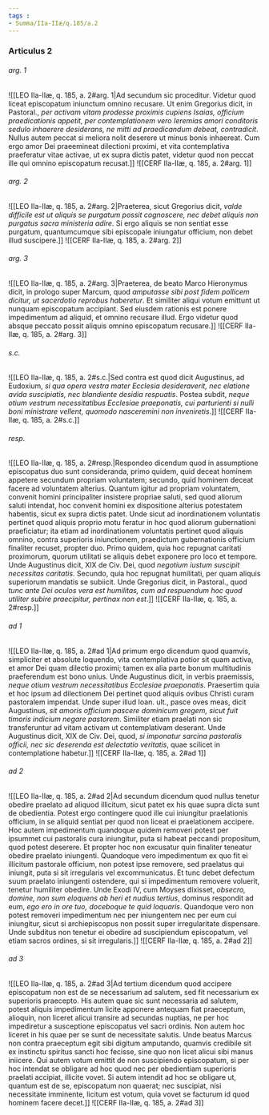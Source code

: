 ```yaml
---
tags : 
- Summa/IIa-IIæ/q.185/a.2
---
```


### Articulus 2

###### arg. 1
![[LEO IIa-IIæ, q. 185, a. 2#arg. 1|Ad secundum sic proceditur. Videtur quod liceat episcopatum iniunctum omnino recusare. Ut enim Gregorius dicit, in Pastoral., *per activam vitam prodesse proximis cupiens Isaias, officium praedicationis appetit, per contemplationem vero Ieremias amori conditoris sedulo inhaerere desiderans, ne mitti ad praedicandum debeat, contradicit*. Nullus autem peccat si meliora nolit deserere ut minus bonis inhaereat. Cum ergo amor Dei praeemineat dilectioni proximi, et vita contemplativa praeferatur vitae activae, ut ex supra dictis patet, videtur quod non peccat ille qui omnino episcopatum recusat.]]
![[CERF IIa-IIæ, q. 185, a. 2#arg. 1]]

###### arg. 2
![[LEO IIa-IIæ, q. 185, a. 2#arg. 2|Praeterea, sicut Gregorius dicit, *valde difficile est ut aliquis se purgatum possit cognoscere, nec debet aliquis non purgatus sacra ministeria adire*. Si ergo aliquis se non sentiat esse purgatum, quantumcumque sibi episcopale iniungatur officium, non debet illud suscipere.]]
![[CERF IIa-IIæ, q. 185, a. 2#arg. 2]]

###### arg. 3
![[LEO IIa-IIæ, q. 185, a. 2#arg. 3|Praeterea, de beato Marco Hieronymus dicit, in prologo super Marcum, quod *amputasse sibi post fidem pollicem dicitur, ut sacerdotio reprobus haberetur*. Et similiter aliqui votum emittunt ut nunquam episcopatum accipiant. Sed eiusdem rationis est ponere impedimentum ad aliquid, et omnino recusare illud. Ergo videtur quod absque peccato possit aliquis omnino episcopatum recusare.]]
![[CERF IIa-IIæ, q. 185, a. 2#arg. 3]]

###### s.c.
![[LEO IIa-IIæ, q. 185, a. 2#s.c.|Sed contra est quod dicit Augustinus, ad Eudoxium, *si qua opera vestra mater Ecclesia desideraverit, nec elatione avida suscipiatis, nec blandiente desidia respuatis*. Postea subdit, *neque otium vestrum necessitatibus Ecclesiae praeponatis, cui parturienti si nulli boni ministrare vellent, quomodo nasceremini non inveniretis*.]]
![[CERF IIa-IIæ, q. 185, a. 2#s.c.]]

###### resp.
![[LEO IIa-IIæ, q. 185, a. 2#resp.|Respondeo dicendum quod in assumptione episcopatus duo sunt consideranda, primo quidem, quid deceat hominem appetere secundum propriam voluntatem; secundo, quid hominem deceat facere ad voluntatem alterius. Quantum igitur ad propriam voluntatem, convenit homini principaliter insistere propriae saluti, sed quod aliorum saluti intendat, hoc convenit homini ex dispositione alterius potestatem habentis, sicut ex supra dictis patet. Unde sicut ad inordinationem voluntatis pertinet quod aliquis proprio motu feratur in hoc quod aliorum gubernationi praeficiatur; ita etiam ad inordinationem voluntatis pertinet quod aliquis omnino, contra superioris iniunctionem, praedictum gubernationis officium finaliter recuset, propter duo. Primo quidem, quia hoc repugnat caritati proximorum, quorum utilitati se aliquis debet exponere pro loco et tempore. Unde Augustinus dicit, XIX de Civ. Dei, quod *negotium iustum suscipit necessitas caritatis*. Secundo, quia hoc repugnat humilitati, per quam aliquis superiorum mandatis se subiicit. Unde Gregorius dicit, in Pastoral., quod *tunc ante Dei oculos vera est humilitas, cum ad respuendum hoc quod utiliter subire praecipitur, pertinax non est*.]]
![[CERF IIa-IIæ, q. 185, a. 2#resp.]]

###### ad 1
![[LEO IIa-IIæ, q. 185, a. 2#ad 1|Ad primum ergo dicendum quod quamvis, simpliciter et absolute loquendo, vita contemplativa potior sit quam activa, et amor Dei quam dilectio proximi; tamen ex alia parte bonum multitudinis praeferendum est bono unius. Unde Augustinus dicit, in verbis praemissis, *neque otium vestrum necessitatibus Ecclesiae praeponatis*. Praesertim quia et hoc ipsum ad dilectionem Dei pertinet quod aliquis ovibus Christi curam pastoralem impendat. Unde super illud Ioan. ult., pasce oves meas, dicit Augustinus, *sit amoris officium pascere dominicum gregem, sicut fuit timoris indicium negare pastorem*. Similiter etiam praelati non sic transferuntur ad vitam activam ut contemplativam deserant. Unde Augustinus dicit, XIX de Civ. Dei, quod, *si imponatur sarcina pastoralis officii, nec sic deserenda est delectatio veritatis*, quae scilicet in contemplatione habetur.]]
![[CERF IIa-IIæ, q. 185, a. 2#ad 1]]

###### ad 2
![[LEO IIa-IIæ, q. 185, a. 2#ad 2|Ad secundum dicendum quod nullus tenetur obedire praelato ad aliquod illicitum, sicut patet ex his quae supra dicta sunt de obedientia. Potest ergo contingere quod ille cui iniungitur praelationis officium, in se aliquid sentiat per quod non liceat ei praelationem accipere. Hoc autem impedimentum quandoque quidem removeri potest per ipsummet cui pastoralis cura iniungitur, puta si habeat peccandi propositum, quod potest deserere. Et propter hoc non excusatur quin finaliter teneatur obedire praelato iniungenti. Quandoque vero impedimentum ex quo fit ei illicitum pastorale officium, non potest ipse removere, sed praelatus qui iniungit, puta si sit irregularis vel excommunicatus. Et tunc debet defectum suum praelato iniungenti ostendere, qui si impedimentum removere voluerit, tenetur humiliter obedire. Unde Exodi IV, cum Moyses dixisset, *obsecro, domine, non sum eloquens ab heri et nudius tertius*, dominus respondit ad eum, *ego ero in ore tuo, doceboque te quid loquaris*. Quandoque vero non potest removeri impedimentum nec per iniungentem nec per eum cui iniungitur, sicut si archiepiscopus non possit super irregularitate dispensare. Unde subditus non tenetur ei obedire ad suscipiendum episcopatum, vel etiam sacros ordines, si sit irregularis.]]
![[CERF IIa-IIæ, q. 185, a. 2#ad 2]]

###### ad 3
![[LEO IIa-IIæ, q. 185, a. 2#ad 3|Ad tertium dicendum quod accipere episcopatum non est de se necessarium ad salutem, sed fit necessarium ex superioris praecepto. His autem quae sic sunt necessaria ad salutem, potest aliquis impedimentum licite apponere antequam fiat praeceptum, alioquin, non liceret alicui transire ad secundas nuptias, ne per hoc impediretur a susceptione episcopatus vel sacri ordinis. Non autem hoc liceret in his quae per se sunt de necessitate salutis. Unde beatus Marcus non contra praeceptum egit sibi digitum amputando, quamvis credibile sit ex instinctu spiritus sancti hoc fecisse, sine quo non licet alicui sibi manus iniicere. Qui autem votum emittit de non suscipiendo episcopatum, si per hoc intendat se obligare ad hoc quod nec per obedientiam superioris praelati accipiat, illicite vovet. Si autem intendit ad hoc se obligare ut, quantum est de se, episcopatum non quaerat; nec suscipiat, nisi necessitate imminente, licitum est votum, quia vovet se facturum id quod hominem facere decet.]]
![[CERF IIa-IIæ, q. 185, a. 2#ad 3]]

